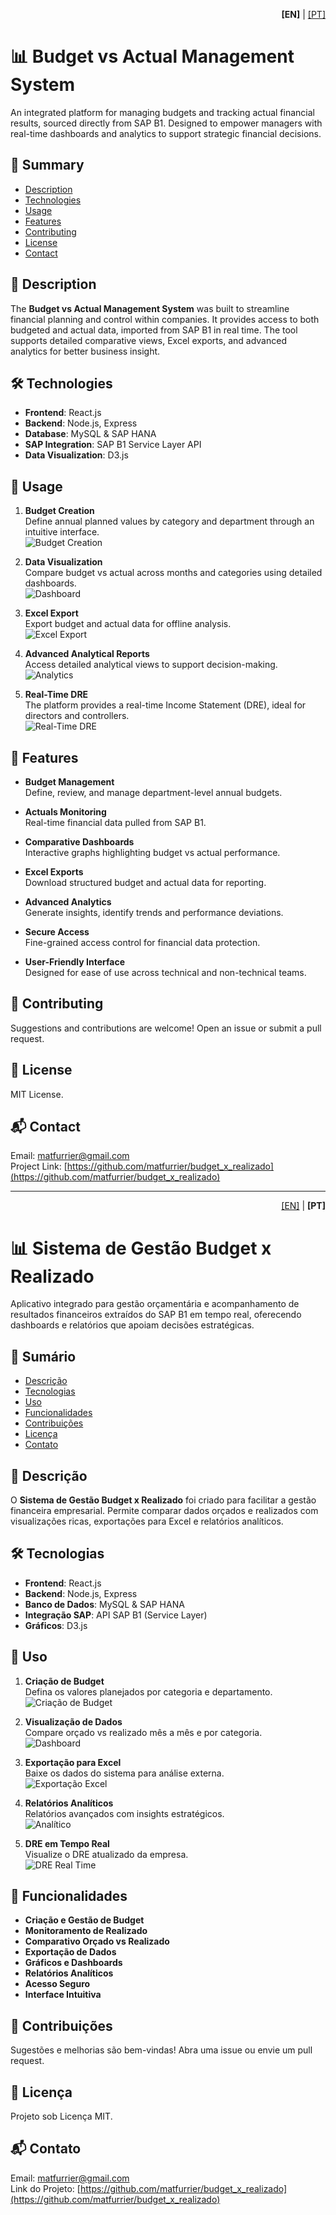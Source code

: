 <p align="right">
  <b>[EN]</b> | <a href="#pt-versão-em-português">[PT]</a>
</p>

# 📊 Budget vs Actual Management System

An integrated platform for managing budgets and tracking actual financial results, sourced directly from SAP B1. Designed to empower managers with real-time dashboards and analytics to support strategic financial decisions.

## 📝 Summary

- [Description](#description)
- [Technologies](#technologies)
- [Usage](#usage)
- [Features](#features)
- [Contributing](#contributing)
- [License](#license)
- [Contact](#contact)

## 📖 Description

The **Budget vs Actual Management System** was built to streamline financial planning and control within companies. It provides access to both budgeted and actual data, imported from SAP B1 in real time. The tool supports detailed comparative views, Excel exports, and advanced analytics for better business insight.

## 🛠 Technologies

- **Frontend**: React.js  
- **Backend**: Node.js, Express  
- **Database**: MySQL & SAP HANA  
- **SAP Integration**: SAP B1 Service Layer API  
- **Data Visualization**: D3.js  

## 📖 Usage

1. **Budget Creation**  
   Define annual planned values by category and department through an intuitive interface.  
   ![Budget Creation](https://github.com/matfurrier/budget_x_realizado/assets/30526394/d7589f37-ac54-4b6b-8c29-ea5809110a1c)

2. **Data Visualization**  
   Compare budget vs actual across months and categories using detailed dashboards.  
   ![Dashboard](https://github.com/matfurrier/budget_x_realizado/assets/30526394/79a2c4fd-cfab-4061-8249-f783fe5d311a)

3. **Excel Export**  
   Export budget and actual data for offline analysis.  
   ![Excel Export](https://github.com/matfurrier/budget_x_realizado/assets/30526394/04333977-8ecd-4d0d-a12f-5754f28f5e9d)

4. **Advanced Analytical Reports**  
   Access detailed analytical views to support decision-making.  
   ![Analytics](https://github.com/matfurrier/budget_x_realizado/assets/30526394/a6872f1b-a80c-46f2-bd51-f966d69547af)

5. **Real-Time DRE**  
   The platform provides a real-time Income Statement (DRE), ideal for directors and controllers.  
   ![Real-Time DRE](https://github.com/matfurrier/budget_x_realizado/assets/30526394/32ec583d-9e69-49d6-b2a6-c03f389ec537)

## 🌟 Features

- **Budget Management**  
  Define, review, and manage department-level annual budgets.

- **Actuals Monitoring**  
  Real-time financial data pulled from SAP B1.

- **Comparative Dashboards**  
  Interactive graphs highlighting budget vs actual performance.

- **Excel Exports**  
  Download structured budget and actual data for reporting.

- **Advanced Analytics**  
  Generate insights, identify trends and performance deviations.

- **Secure Access**  
  Fine-grained access control for financial data protection.

- **User-Friendly Interface**  
  Designed for ease of use across technical and non-technical teams.

## 🤝 Contributing

Suggestions and contributions are welcome! Open an issue or submit a pull request.

## 📄 License

MIT License.

## 📬 Contact

Email: [matfurrier@gmail.com](mailto:matfurrier@gmail.com)  
Project Link: [https://github.com/matfurrier/budget_x_realizado](https://github.com/matfurrier/budget_x_realizado)

---

<a id="pt-versão-em-português"></a>
<p align="right">
  <a href="#">[EN]</a> | <b>[PT]</b>
</p>

# 📊 Sistema de Gestão Budget x Realizado

Aplicativo integrado para gestão orçamentária e acompanhamento de resultados financeiros extraídos do SAP B1 em tempo real, oferecendo dashboards e relatórios que apoiam decisões estratégicas.

## 📝 Sumário

- [Descrição](#descrição)
- [Tecnologias](#tecnologias)
- [Uso](#uso)
- [Funcionalidades](#funcionalidades)
- [Contribuições](#contribuições)
- [Licença](#licença)
- [Contato](#contato)

## 📖 Descrição

O **Sistema de Gestão Budget x Realizado** foi criado para facilitar a gestão financeira empresarial. Permite comparar dados orçados e realizados com visualizações ricas, exportações para Excel e relatórios analíticos.

## 🛠 Tecnologias

- **Frontend**: React.js  
- **Backend**: Node.js, Express  
- **Banco de Dados**: MySQL & SAP HANA  
- **Integração SAP**: API SAP B1 (Service Layer)  
- **Gráficos**: D3.js  

## 📖 Uso

1. **Criação de Budget**  
   Defina os valores planejados por categoria e departamento.  
   ![Criação de Budget](https://github.com/matfurrier/budget_x_realizado/assets/30526394/d7589f37-ac54-4b6b-8c29-ea5809110a1c)

2. **Visualização de Dados**  
   Compare orçado vs realizado mês a mês e por categoria.  
   ![Dashboard](https://github.com/matfurrier/budget_x_realizado/assets/30526394/79a2c4fd-cfab-4061-8249-f783fe5d311a)

3. **Exportação para Excel**  
   Baixe os dados do sistema para análise externa.  
   ![Exportação Excel](https://github.com/matfurrier/budget_x_realizado/assets/30526394/04333977-8ecd-4d0d-a12f-5754f28f5e9d)

4. **Relatórios Analíticos**  
   Relatórios avançados com insights estratégicos.  
   ![Analítico](https://github.com/matfurrier/budget_x_realizado/assets/30526394/a6872f1b-a80c-46f2-bd51-f966d69547af)

5. **DRE em Tempo Real**  
   Visualize o DRE atualizado da empresa.  
   ![DRE Real Time](https://github.com/matfurrier/budget_x_realizado/assets/30526394/32ec583d-9e69-49d6-b2a6-c03f389ec537)

## 🌟 Funcionalidades

- **Criação e Gestão de Budget**
- **Monitoramento de Realizado**
- **Comparativo Orçado vs Realizado**
- **Exportação de Dados**
- **Gráficos e Dashboards**
- **Relatórios Analíticos**
- **Acesso Seguro**
- **Interface Intuitiva**

## 🤝 Contribuições

Sugestões e melhorias são bem-vindas! Abra uma issue ou envie um pull request.

## 📄 Licença

Projeto sob Licença MIT.

## 📬 Contato

Email: [matfurrier@gmail.com](mailto:matfurrier@gmail.com)  
Link do Projeto: [https://github.com/matfurrier/budget_x_realizado](https://github.com/matfurrier/budget_x_realizado)
